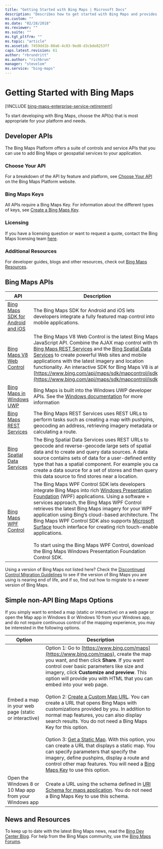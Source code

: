 ```yaml
---
title: "Getting Started with Bing Maps | Microsoft Docs"
description: "Describes how to get started with Bing Maps and provides a table for Bing Maps APIs that outlines a description for various APIs."
ms.custom: ""
ms.date: "02/28/2018"
ms.reviewer: ""
ms.suite: ""
ms.tgt_pltfrm: ""
ms.topic: "article"
ms.assetid: 7459dd1b-80a6-4c03-9ed0-d3cbde8253ff
caps.latest.revision: 61
author: "rbrundritt"
ms.author: "richbrun"
manager: "stevelom"
ms.service: "bing-maps"
---
```


# Getting Started with Bing Maps

[!INCLUDE [bing-maps-enterprise-service-retirement](../../includes/bing-maps-enterprise-service-retirement.md)]

To start developing with Bing Maps, choose the API(s) that is most appropriate for your platform and needs.  
  
## Developer APIs

The Bing Maps Platform offers a suite of controls and service APIs that you can use to add Bing Maps or geospatial services to your application.  
  
### Choose Your API

For a breakdown of the API by feature and platform, see [Choose Your API](https://www.microsoft.com/maps/choose-your-bing-maps-API.aspx) on the Bing Maps Platform website.  
  
### Bing Maps Keys

All APIs require a Bing Maps Key. For information about the different types of keys, see [Create a Bing Maps Key](https://www.microsoft.com/maps/create-a-bing-maps-key.aspx).  
  
### Licensing

If you have a licensing question or want to request a quote, contact the Bing Maps licensing team [here](https://www.microsoft.com/maps/licensing/licensing.aspx).  
  
### Additional Resources

For developer guides, blogs and other resources, check out [Bing Maps Resources](https://www.microsoft.com/maps/developer-resources.aspx).  
  
## Bing Maps APIs  
  
|API|Description|  
|-|-|  
|[Bing Maps SDK for Android and iOS](../sdk-native/index.md)|The Bing Maps SDK for Android and iOS lets developers integrate a fully featured map control into mobile applications.|  
|[Bing Maps V8 Web Control](../v8-web-control/index.md)|The Bing Maps V8 Web Control is the latest Bing Maps JavaScript API. Combine the AJAX map control with the [Bing Maps REST Services](../rest-services/index.md) and the [Bing Spatial Data Services](../spatial-data-services/index.md) to create powerful Web sites and mobile applications with the latest imagery and location functionality. An interactive SDK for Bing Maps V8 is at [https://www.bing.com/api/maps/sdk/mapcontrol/isdk](https://www.bing.com/api/maps/sdk/mapcontrol/isdk).|  
|[Bing Maps in Windows UWP](/windows/uwp/maps-and-location/)|Bing Maps is built into the Windows UWP developer APIs. See the [Windows documentation](/windows/uwp/maps-and-location/) for more information|  
|[Bing Maps REST Services](../rest-services/index.md)|The Bing Maps REST Services uses REST URLs to perform tasks such as creating a map with pushpins, geocoding an address, retrieving imagery metadata or calculating a route.|  
|[Bing Spatial Data Services](../spatial-data-services/index.md)|The Bing Spatial Data Services uses REST URLs to geocode and reverse-geocode large sets of spatial data and to create and query data sources. A data source contains sets of data for a user-defined entity type that has a spatial component. For example you can create a data source for a set of stores and then query this data source to find stores near a location.|  
|[Bing Maps WPF Control](/previous-versions/bing/wpf-control/)|The Bing Maps WPF Control SDK lets developers integrate Bing Maps into rich [Windows Presentation Foundation](https://msdn.microsoft.com/library/ms754130.aspx) (WPF) applications. Using a software + services approach, the Bing Maps WPF Control retrieves the latest Bing Maps imagery for your WPF application using Bing’s cloud-based architecture. The Bing Maps WPF Control SDK also supports [Microsoft Surface](https://www.microsoft.com/surface/en/us/default.aspx) touch interface for creating rich touch-enabled applications.<br /><br /> To start using the Bing Maps WPF Control, download the Bing Maps Windows Presentation Foundation Control SDK.|  
  
 Using a version of Bing Maps not listed here? Check the [Discontinued Control Migration Guidelines](https://www.microsoft.com/maps/discon-control-migrat-guide.aspx) to see if the version of Bing Maps you are using is nearing end of life, and if so, find out how to migrate to a newer version of Bing Maps.  
  

## Simple non-API Bing Maps Options

 If you simply want to embed a map (static or interactive) on a web page or open the Map app in Windows 8 or Windows 10 from your Windows app, and do not require continuous control of the mapping experience, you may be interested in the following options.  
  
|Option|Description|  
|-|-|  
|Embed a map in your web page (static or interactive)|Option 1: Go to [https://www.bing.com/maps](https://www.bing.com/maps), create the map you want, and then click **Share**. If you want control over basic parameters like size and imagery, click **Customize and preview**. This option will provide you with HTML that you can embed into your web page.<br /><br /> Option 2: [Create a Custom Map URL](../articles/create-a-custom-map-url.md). You can create a URL that opens Bing Maps with customizations provided by you. In addition to normal map features, you can also display search results. You do not need a Bing Maps Key for this option.<br /><br /> Option 3: [Get a Static Map](../rest-services/imagery/get-a-static-map.md). With this option, you can create a URL that displays a static map. You can specify parameters that specify the imagery, define pushpins, display a route and control other map features. You will need a [Bing Maps Key](https://www.microsoft.com/maps/create-a-bing-maps-key.aspx) to use this option.|  
|Open the Windows 8 or 10 Map app from your Windows app|Create a URL using the schema defined in [URI Schema for maps application](/previous-versions/windows/apps/jj635237(v=win.10)). You do not need a Bing Maps Key to use this schema.|  
  
## News and Resources

To keep up to date with the latest  Bing Maps news, read the [Bing Dev Center Blog](https://blogs.bing.com/maps/). For help from the Bing Maps community, use the [Bing Maps Forums](https://answers.microsoft.com/en-us/bing/forum/bing_maps).
